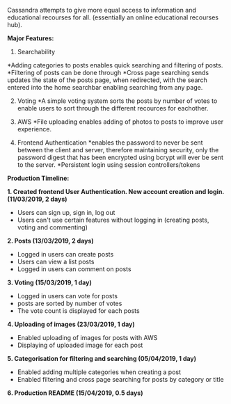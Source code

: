 Cassandra attempts to give more equal access to information and educational recourses for all. (essentially an online educational recourses hub).

**Major Features:**
1. Searchability

*Adding categories to posts enables quick searching and filtering of posts.
*Filtering of posts can be done through 
*Cross page searching sends updates the state of the posts page, when redirected, with the search entered into the home searchbar enabling searching from any page.

2. Voting
*A simple voting system sorts the posts by number of votes to enable users to sort through the different recources for eachother.

3. AWS
*File uploading enables adding of photos to posts to improve user experience.

4. Frontend Authentication
*enables the password to never be sent between the client and server, therefore maintaining security, only the password digest that has been encrypted using bcrypt will ever be sent to the server. 
*Persistent login using session controllers/tokens



**Production Timeline:**

**1. Created frontend User Authentication. New account creation and login. (11/03/2019, 2 days)**

* Users can sign up, sign in, log out
* Users can't use certain features without logging in (creating posts, voting and commenting)

**2. Posts (13/03/2019, 2 days)**

* Logged in users can create posts
* Users can view a list posts
* Logged in users can comment on posts

**3. Voting (15/03/2019, 1 day)**

* Logged in users can vote for posts
* posts are sorted by number of votes
* The vote count is displayed for each posts

**4. Uploading of images (23/03/2019, 1 day)**

* Enabled uploading of images for posts with AWS
* Displaying of uploaded image for each post 

**5. Categorisation for filtering and searching (05/04/2019, 1 day)**

* Enabled adding multiple categories when creating a post
* Enabled filtering and cross page searching for posts by category or title

**6. Production README (15/04/2019, 0.5 days)**
